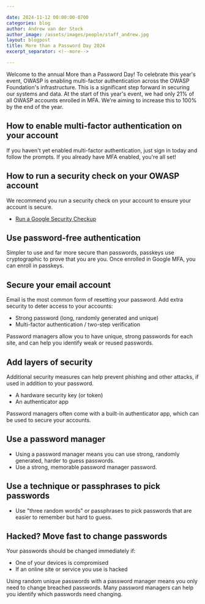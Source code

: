 ```yaml
---

date: 2024-11-12 00:00:00-0700
categories: blog
author: Andrew van der Stock
author_image: /assets/images/people/staff_andrew.jpg
layout: blogpost
title: More than a Password Day 2024
excerpt_separator: <!--more-->

---
```


Welcome to the annual More than a Password Day! To celebrate this year's event, OWASP is enabling multi-factor authentication across the OWASP Foundation's infrastructure. This is a significant step forward in securing our systems and data. At the start of this year's event, we had only 21% of all OWASP accounts enrolled in MFA. We're aiming to increase this to 100% by the end of the year.

<!--more-->

## How to enable multi-factor authentication on your account

If you haven't yet enabled multi-factor authentication, just sign in today and follow the prompts. If you already have MFA enabled, you're all set!

## How to run a security check on your OWASP account

We recommend you run a security check on your account to ensure your account is secure.

- [Run a Google Security Checkup](https://myaccount.google.com/security-checkup)

## Use password-free authentication

Simpler to use and far more secure than passwords, passkeys use cryptographic to prove that you are you. Once enrolled in Google MFA, you can enroll in passkeys.  

## Secure your email account

Email is the most common form of resetting your password. Add extra security to deter access to your accounts:

- Strong password (long, randomly generated and unique)
- Multi-factor authentication / two-step verification  

Password managers allow you to have unique, strong passwords for each site, and can help you identify weak or reused passwords.

## Add layers of security

Additional security measures can help prevent phishing and other attacks, if used in addition to your password.

- A hardware security key (or token)
- An authenticator app  

Password managers often come with a built-in authenticator app, which can be used to secure your accounts.

## Use a password manager

- Using a password manager means you can use strong, randomly generated, harder to guess passwords.
- Use a strong, memorable password manager password.  

## Use a technique or passphrases to pick passwords

- Use "three random words" or passphrases to pick passwords that are easier to remember but hard to guess.

## Hacked? Move fast to change passwords

Your passwords should be changed immediately if:

- One of your devices is compromised
- If an online site or service you use is hacked

Using random unique passwords with a password manager means you only need to change breached passwords. Many password managers can help you identify which passwords need changing.
